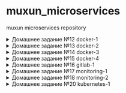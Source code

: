 # muxun_microservices
muxun microservices repository

<details><summary> Домашнее задание №12 docker-1 </summary>\
<p>

* установлен docker из deb пакета
* запущен первый контейнер hello-world
* рассмотрен механизм запуска контейнеров
* рассмотрены команды docker create \ start \ attach \ exec \ commit
* создан образ и лог списка образов добавлен в файл docker-1.log
* изучены выводы команд docker inspect для образа и контейнера
* рассмотрены механизмы остановки контейнров и уничтожения контейнеров и образов


</p>
</details>



<details><summary> Домашнее задание №13 docker-2 </summary>
<p>

* создан новый проект docker
* установлен docker-machine 
* с помощью docker machine создан хост в GCP
* изучен механизм переключения с локального окружения на удаленные в docker-machine
  eval $(docker-machine env dockerhost)
* проверены pid изоляции в контейнере и на хост машине
* созданы необходимые файлы для создания докер образа
* написан dockerfile и собран образ
* добавлено правило файерволла для порта 9292 
* запущен docker контейнер 
 <img src="https://raw.githubusercontent.com/muxun/muxun.github.io/master/docker%20reddit%20machine.png"></img>

* зарегестрировался на docker hub
* запушен образ на docker hub
* проверен локальный запуск docker контейнера из образа с докер-хаба
<img src="https://raw.githubusercontent.com/muxun/muxun.github.io/master/docker%20localhost.png"></img>

* изучены способы остановки\старта\подключения с контейнерами и вывод информации по образам

</p></details>


<details> <summary> Домашнее задание №14 docker-3 </summary>
<p>

* создана файловая структура для микросервисного приложения
* написаны докерфайлы для сервисов 
* собраны образы сервисов
* сборка ui образа начата с шага,отличающегося от сборки образа коммента, так как они имеют одинаковые базовые слои ruby 
* создана сеть приложения
* запущенны контейнеры и проверена работа приложения 
<img src="https://raw.githubusercontent.com/muxun/muxun.github.io/master/docker%20microservices%20app.png"></img>

* произведена попытка улучшения докерфайлов
* создан объект volume для базы данных и пересоздано приложение с этим хранилищем
* созданы записи и комментарии, убиты контейнеры и перезапущенны вновь - информация в бд сохранена

</p>
</details>



<details> <summary> Домашнее задание №15 docker-4 </summary>
<p>

* запущены контейнеры jofftron/docker-net-tools с различными сетями none host bridge
* изучены команды ifconfig для хостовой машины и контейнера на ней - информация идентична
* запущен несколько раз контейнер с nginx - завелся только один, остальные упали с ошибкой - логи говорят о том что порт (80) уже занят
* запущен проект с использованием бридж сети и алиасов для контейнеров
* проект запущен с двумя сетями и разграничением на бэкенд и фронтенд
* изучены bridge интерфейсы для каждой из сетей на хосте
* рассмотрим правила iptables
* создан docker-compose.yml для запуска приложения
* доработан docker-compose.yml - параметризованы порты 9292 UI_PORT и версии докер-образов VERSION и записаны в файл .env
* базовое имя проекта образуется по папке,в которой лежит compose-file
  изменить его можно через экспорт переменной -  export COMPOSE_PROJECT_NAME=foo 
* для изменения кода приложения запущенного контейнера по всей видимости нужно прибегнуть к понятию volume. подозреваю, что нужно на хост машину скачать папки с сорцами программ и с помощью директивы volume  примонтировать внутрь контейнеров в папки /app 
 host_src_path:/app 
</p>
</details>


<details> <summary> Домашнее задание №16 gitlab-1 </summary>
<p>
  
* создана новая вм машина вручную
* с помощью ansible раскатаны docker, docker-compose
* создан docker-compose.yml по шаблону и запущен сервис
* в ui созданы группа-проект-раннер
* в .gitlab-ci.yml описаны пайплайн для трех stage - build test review
* рассмотренны примеры автоматического выполнения пайплайна по изменнению в репозитории
* в пайплайн добавлены окружения, ограничения и динамическое окружение
* изучена работы с данными окружениями
</p>
</details>


<details> <summary> Домашнее задание №17 monitoring-1 </summary>
<p>
  
* запущена vm машина dockerhost
* запущен промитиус в докере
* просмотрены основные метрики прометеуса
* собраны образы микросервисного приложения и доббавлен докер-компоуз с промитеусом
* просмотренны healthchecks приложений
* остановлены и запущены сервисы для отображения реакции прометеуса
* реализован node-exporter 
* на основе percona/mongodb внедрен экспортер для mongo db
* внедрен blackbox экспортер в проект

</p>
</details>

<details> <summary> Домашнее задание №18 monitoring-2 </summary>
<p>
  
* запущена вм машина с помощью docker-machine
* разделен docker-compose файл на мониотринговый и приложенческий
* в мониторинговый композ добавлен cadvisor, grafana, alertmanager
* отработаны способы построения дашбордов в графане
* добавлены метрики приложений и созданы для них дашборды
* создан алертменеджер и интегрирован в слак
 <img src="https://raw.githubusercontent.com/muxun/muxun.github.io/master/%D0%A1%D0%BD%D0%B8%D0%BC%D0%BE%D0%BA%20%D1%8D%D0%BA%D1%80%D0%B0%D0%BD%D0%B0%20%D0%BE%D1%82%202019-04-11%2023-22-22.png"></img>
* алерты проверены
* провозился с версией руби в докерфайлах приложений - что то не так с официальным образом руби:2.2
</p>
</details>

<details> <summary> Домашнее задание №20 kubernetes-1 </summary>
<p>

* прошел путь kubernetes the hard way
* создал deployment файлы для нашего приложения
* развернул приложения в kubernetes
 <img src="https://raw.githubusercontent.com/muxun/muxun.github.io/master/%D0%A1%D0%BD%D0%B8%D0%BC%D0%BE%D0%BA%20%D1%8D%D0%BA%D1%80%D0%B0%D0%BD%D0%B0%20%D0%BE%D1%82%202019-05-09%2020-54-45.png"></img>
</p>
</details>

